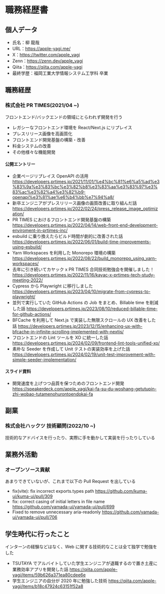 # 職務経歴書

## 個人データ

- 氏名：柳 龍哉
- URL：https://apple-yagi.me/
- X：https://twitter.com/apple_yagi
- Zenn：https://zenn.dev/apple_yagi
- Qiita：https://qiita.com/apple-yagi
- 最終学歴：福岡工業大学情報システム工学科 卒業

## 職務経歴

### 株式会社 PR TIMES(2021/04 ~)

フロントエンド/バックエンドの領域にとらわれず開発を行う

- レガシーなフロントエンド環境を React/Next.js にリプレイス
- プレスリリース画像を高画質化
- フロントエンド開発基盤の構築・改善
- 料金システムの改善
- その他様々な機能開発

#### 公開エントリー

- 企業ページリプレイス OpenAPI の活用
  https://developers.prtimes.jp/2021/11/01/%e4%bc%81%e6%a5%ad%e3%83%9a%e3%83%bc%e3%82%b8%e3%83%aa%e3%83%97%e3%83%ac%e3%82%a4%e3%82%b9-openapi%e3%81%ae%e6%b4%bb%e7%94%a8/
- 新卒エンジニアがプレスリリース画像の画質改善に取り組んだ話
  https://developers.prtimes.jp/2022/02/24/press_release_image_optimization/
- PR TIMES におけるフロントエンド開発基盤の構築
  https://developers.prtimes.jp/2022/04/14/web-front-end-development-enviroment-in-prtimes-inc/
- esbuild に乗り換えたらビルド時間が劇的に改善された話
  https://developers.prtimes.jp/2022/06/01/build-time-improvements-using-esbuild/
- Yarn Workspaces を利用した Monorepo 環境の構築
  https://developers.prtimes.jp/2022/08/22/build_monorepo_using_yarn-workspaces/
- 去年に引き続いてカヤック x PR TIMES 合同技術勉強会を開催しました！
  https://developers.prtimes.jp/2022/11/16/kayac-x-prtimes-tech-study-meeting-2022/
- Cypress から Playwright に移行しました
  https://developers.prtimes.jp/2023/04/10/migrate-from-cypress-to-playwright/
- 並列で実行していた GitHub Actions の Job をまとめ、Billable time を削減した話
  https://developers.prtimes.jp/2023/08/10/reduced-billable-time-for-github-actions/
- BFCache を利用して Next.js で実装した無限スクロールの UX 改善をした話
  https://developers.prtimes.jp/2023/12/15/enhancing-ux-with-bfcache-in-infinite-scrolling-implemented-with-nextjs/
- フロントエンドの Lint ツールを XO に統一した話
  https://developers.prtimes.jp/2024/02/09/frontend-lint-tools-unified-xo/
- 素朴な Seeder を作成して Unit テストの実装効率を上げた話
  https://developers.prtimes.jp/2024/02/19/unit-test-improvement-with-simple-seeder-implementation/

#### スライド資料

- 開発速度を上げつつ品質を保つためのフロントエンド開発
  https://speakerdeck.com/apple_yagi/kai-fa-su-du-woshang-getutupin-zhi-wobao-tutamenohurontoendokai-fa

## 副業

### 株式会社ハックツ 技術顧問(2022/10 ~)

技術的なアドバイスを行ったり、実際に手を動かして実装を行ったりしている

## 業務外活動

### オープンソース貢献

あまりできていないが、これまで以下の Pull Request を出している

- fix(vite): fix incorrect exports.types path
  https://github.com/kuma-ui/kuma-ui/pull/309
- fix: correct casing of initial letters in file name
  https://github.com/yamada-ui/yamada-ui/pull/699
- Fixed to remove unnecessary aria-readonly
  https://github.com/yamada-ui/yamada-ui/pull/706

## 学生時代に行ったこと

インターンの経験などはなく、Web に関する技術的なことは全て独学で勉強をした

- TSUTAYA でアルバイトしていた学生エンジニアが退職するので置き土産に業務効率アプリを開発した話
  https://qiita.com/apple-yagi/items/59b626a371ea80cdee6e
- 学生エンジニアの自分が 2020 年に勉強した技術
  https://qiita.com/apple-yagi/items/b18c47924c63151f52a8
